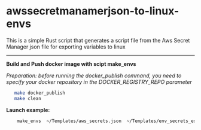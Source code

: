 # awssecretmanamerjson-to-linux-envs

This is a simple Rust script that generates a script file from the Aws Secret Manager json file for exporting variables to linux

---

**Build and Push docker image with scipt make_envs**

*Preparation: before running the docker_publish command, you need to specify your docker repository in the DOCKER_REGISTRY_REPO parameter* 
```bash
   make docker_publish
   make clean
```

**Launch example:**
```bash
    make_envs  ~/Templates/aws_secrets.json  ~/Templates/env_secrets_export.sh
```